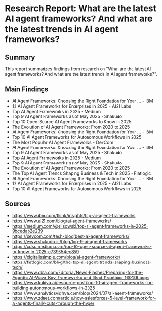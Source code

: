 # Research Report: What are the latest AI agent frameworks? And what are the latest trends in AI agent frameworks?

## Summary
This report summarizes findings from research on "What are the latest AI agent frameworks? And what are the latest trends in AI agent frameworks?".

## Main Findings
- AI Agent Frameworks: Choosing the Right Foundation for Your ... - IBM
- 12 AI Agent Frameworks for Enterprises in 2025 - AI21 Labs
- Top AI Agent Frameworks in 2025 - Medium
- Top 9 AI Agent Frameworks as of May 2025 - Shakudo
- Top 10 Open-Source AI Agent Frameworks to Know in 2025
- The Evolution of AI Agent Frameworks: From 2020 to 2025
- AI Agent Frameworks: Choosing the Right Foundation for Your ... - IBM
- Top 10 AI Agent Frameworks for Autonomous Workflows in 2025
- The Most Popular AI Agent Frameworks - DevCom
- AI Agent Frameworks: Choosing the Right Foundation for Your ... - IBM
- Top 9 AI Agent Frameworks as of May 2025 - Shakudo
- Top AI Agent Frameworks in 2025 - Medium
- Top 9 AI Agent Frameworks as of May 2025 - Shakudo
- The Evolution of AI Agent Frameworks: From 2020 to 2025
- The Top AI Agent Trends Shaping Business & Tech in 2025 - Flatlogic
- AI Agent Frameworks: Choosing the Right Foundation for Your ... - IBM
- 12 AI Agent Frameworks for Enterprises in 2025 - AI21 Labs
- Top 10 AI Agent Frameworks for Autonomous Workflows in 2025

## Sources
- https://www.ibm.com/think/insights/top-ai-agent-frameworks
- https://www.ai21.com/blog/ai-agent-frameworks/
- https://medium.com/@elisowski/top-ai-agent-frameworks-in-2025-9bcedab2e239
- https://devcom.com/tech-blog/best-ai-agent-frameworks/
- https://www.shakudo.io/blog/top-9-ai-agent-frameworks
- https://odsc.medium.com/top-10-open-source-ai-agent-frameworks-to-know-in-2025-c739854ec859
- https://digitalissimple.com/blog/ai-agent-frameworks/
- https://flatlogic.com/blog/the-top-ai-agent-trends-shaping-business-tech/
- https://www.dbta.com/Editorial/News-Flashes/Preparing-for-the-Agentic-AI-Wave-Key-Frameworks-and-Best-Practices-169186.aspx
- https://www.kubiya.ai/resource-post/top-10-ai-agent-frameworks-for-building-autonomous-workflows-in-2025
- https://www.analyticsvidhya.com/blog/2024/07/ai-agent-frameworks/
- https://www.zdnet.com/article/how-salesforces-5-level-framework-for-ai-agents-finally-cuts-through-the-hype/
